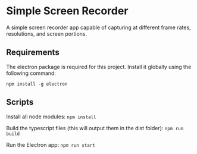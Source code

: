 # Simple Screen Recorder

A simple screen recorder app capable of capturing at different frame rates, resolutions, and screen portions.

## Requirements

The electron package is required for this project.  Install it globally using the following command:

```npm install -g electron```

## Scripts

Install all node modules:
```npm install```

Build the typescript files (this will output them in the dist folder):
```npm run build```

Run the Electron app:
```npm run start```
